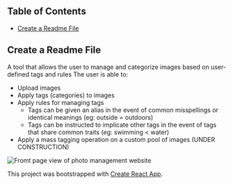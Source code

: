 ## Table of Contents

- [Create a Readme File](#create-a-readme-file)

## Create a Readme File

A tool that allows the user to manage and categorize images based on user-defined tags and rules
The user is able to:
  * Upload images
  * Apply tags (categories) to images
  * Apply rules for managing tags
    * Tags can be given an alias in the event of common misspellings or identical meanings (eg: outside = outdoors)
    * Tags can be instructed to implicate other tags in the event of tags that share common traits (eg: swimming < water)
  * Apply a mass tagging operation on a custom pool of images (UNDER CONSTRUCTION)
  
![Fromt page view of photo management website](https://firebasestorage.googleapis.com/v0/b/photo-storage-test-40dab.appspot.com/o/don't%20delete%2Fphoto-manager.png?alt=media&token=47a55ff4-225a-45a5-9a0e-1ab50e4fe5c0)

This project was bootstrapped with [Create React App](https://github.com/facebookincubator/create-react-app).

